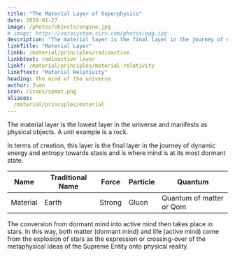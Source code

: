 ```yaml
---
title: "The Material Layer of Superphysics"
date: 2020-01-27
image: /photos/objects/engine.jpg
# image: https://sorasystem.sirv.com/photos/egg.jpg
description: "The material layer is the final layer in the journey of dynamic energy and entropy towards stasis"
linkTitle: "Material Layer"
linkb: /material/principles/radioactive
linkbtext: radioactive layer
linkf: /material/principles/material-relativity
linkftext: "Material Relativity"
heading: The mind of the universe
author: Juan
icon: /icons/spmat.png
aliases:
  /material/principles/material
---
```



The material layer is the lowest layer in the universe and manifests as physical objects. A unit example is a rock.<!-- It solid holds crosses existence and covers up pre-existence. You can think of it as the mind of Brahma or the RAM of a computer that generates its own virtual reality. -->

In terms of creation, this layer is the final layer in the journey of dynamic energy and entropy towards stasis and is where mind is at its most dormant state.

Name | Traditional Name | Force | Particle | Quantum
--- | --- | --- | --- | ---
Material | Earth | Strong | Gluon | Quantum of matter or Qom


The conversion from dormant mind into active mind then takes place in stars. In this way, both matter (dormant mind) and life (active mind) come from the explosion of stars as the expression or crossing-over of the metaphysical ideas of the Supreme Entity onto physical reality. 
